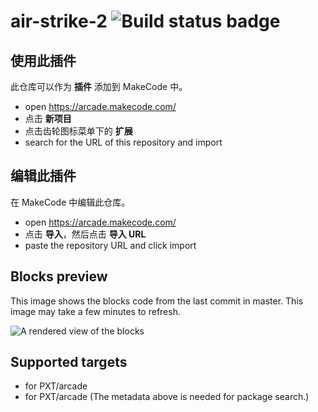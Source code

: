 # air-strike-2 ![Build status badge](https://github.com/compaq8420/air-strike-2/workflows/MakeCode/badge.svg)



## 使用此插件

此仓库可以作为 **插件** 添加到 MakeCode 中。

* open https://arcade.makecode.com/
* 点击 **新项目**
* 点击齿轮图标菜单下的 **扩展**
* search for the URL of this repository and import

## 编辑此插件

在 MakeCode 中编辑此仓库。

* open https://arcade.makecode.com/
* 点击 **导入**，然后点击 **导入 URL**
* paste the repository URL and click import

## Blocks preview

This image shows the blocks code from the last commit in master.
This image may take a few minutes to refresh.

![A rendered view of the blocks](https://github.com/compaq8420/air-strike-2/raw/master/.makecode/blocks.png)

## Supported targets

* for PXT/arcade
* for PXT/arcade
(The metadata above is needed for package search.)

